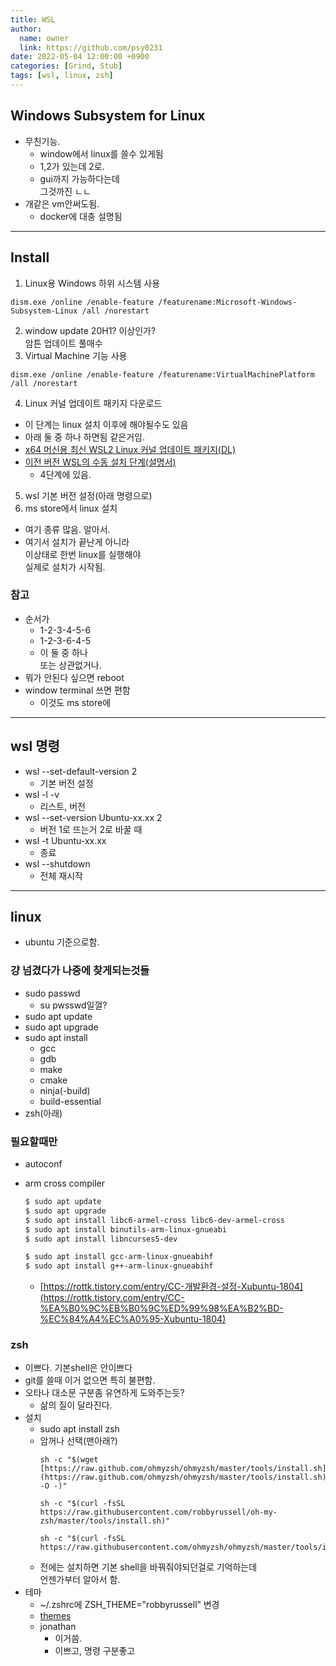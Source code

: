 ```yaml
---
title: WSL
author:
  name: owner
  link: https://github.com/psy0231
date: 2022-05-04 12:00:00 +0900
categories: [Grind, Stub]
tags: [wsl, linux, zsh]
---
```


## Windows Subsystem for Linux

- 무친기능.
  - window에서 linux를 쓸수 있게됨
  - 1,2가 있는데 2로.
  - gui까지 가능하다는데  
  그것까진 ㄴㄴ
- 개같은 vm안써도됨. 
  - docker에 대충 설명됨

---

## Install

1. Linux용 Windows 하위 시스템 사용

  ```
  dism.exe /online /enable-feature /featurename:Microsoft-Windows-Subsystem-Linux /all /norestart
  ```

2. window update 20H1? 이상인가?  
암튼 업데이트 풀매수
3. Virtual Machine 기능 사용

  ```
  dism.exe /online /enable-feature /featurename:VirtualMachinePlatform /all /norestart
  ```

4. Linux 커널 업데이트 패키지 다운로드
  - 이 단계는 linux 설치 이후에 해야될수도 있음
  - 아래 둘 중 하나 하면됨 같은거임.
  - [x64 머신용 최신 WSL2 Linux 커널 업데이트 패키지(DL)](https://wslstorestorage.blob.core.windows.net/wslblob/wsl_update_x64.msi)
  - [이전 버전 WSL의 수동 설치 단계(설명서)](https://docs.microsoft.com/ko-KR/windows/wsl/install-manual#step-4---download-the-linux-kernel-update-package)
      - 4단계에 있음.
5. wsl 기본 버전 설정(아래 명령으로)
6. ms store에서 linux 설치
  - 여기 종류 많음. 알아서.
  - 여기서 설치가 끝난게 아니라  
  이상태로 한번 linux를 실행해야  
  실제로 설치가 시작됨.

### 참고
- 순서가
  - 1-2-3-4-5-6
  - 1-2-3-6-4-5
  - 이 둘 중 하나  
  또는 상관없거나.
- 뭐가 안된다 싶으면 reboot
- window terminal 쓰면 편함
  - 이것도 ms store에

---

## wsl 명령

- wsl --set-default-version 2
  - 기본 버전 설정
- wsl -l -v
  - 리스트, 버전
- wsl --set-version Ubuntu-xx.xx 2
  - 버전 1로 뜨는거 2로 바꿀 때
- wsl -t Ubuntu-xx.xx
  - 종료
- wsl --shutdown
  - 전체 재시작

---

## linux
- ubuntu 기준으로함.

### 걍 넘겼다가 나중에 찾게되는것들

- sudo passwd
  - su pwsswd일껄?
- sudo apt update
- sudo apt upgrade
- sudo apt install
  - gcc
  - gdb
  - make
  - cmake
  - ninja(-build)
  - build-essential
- zsh(아래)

### 필요할때만

- autoconf
- arm cross compiler
  
  ```bash
  $ sudo apt update
  $ sudo apt upgrade
  $ sudo apt install libc6-armel-cross libc6-dev-armel-cross
  $ sudo apt install binutils-arm-linux-gnueabi
  $ sudo apt install libncurses5-dev
  
  $ sudo apt install gcc-arm-linux-gnueabihf
  $ sudo apt install g++-arm-linux-gnueabihf
  ```
  
  - [https://rottk.tistory.com/entry/CC-개발환경-설정-Xubuntu-1804](https://rottk.tistory.com/entry/CC-%EA%B0%9C%EB%B0%9C%ED%99%98%EA%B2%BD-%EC%84%A4%EC%A0%95-Xubuntu-1804)

### zsh

- 이쁘다. 기본shell은 안이쁘다
- git를 쓸때 이거 없으면 특히 불편함.
- 오타나 대소문 구분좀 유연하게 도와주는듯?
  - 삶의 질이 달라진다.
- 설치
  - sudo apt install zsh
  - 암꺼나 선택(맨아래?)
      ```
      sh -c "$(wget [https://raw.github.com/ohmyzsh/ohmyzsh/master/tools/install.sh](https://raw.github.com/ohmyzsh/ohmyzsh/master/tools/install.sh) -O -)"
      ```
      ```
      sh -c "$(curl -fsSL https://raw.githubusercontent.com/robbyrussell/oh-my-zsh/master/tools/install.sh)"
      ```
      ```
      sh -c "$(curl -fsSL https://raw.githubusercontent.com/ohmyzsh/ohmyzsh/master/tools/install.sh)"
      ```
  - 전에는 설치하면 기본 shell을 바꿔줘야되던걸로 기억하는데  
  언젠가부터 알아서 함.
- 테마
  - ~/.zshrc에 ZSH_THEME="robbyrussell” 변경
  - [themes](https://github.com/ohmyzsh/ohmyzsh/wiki/Themes)
  - jonathan
      - 이거씀.
      - 이쁘고, 명령 구분좋고